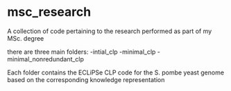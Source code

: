 # msc_research
A collection of code pertaining to the research performed as part of my MSc. degree

there are three main folders:
  -intial_clp
  -minimal_clp
  -minimal_nonredundant_clp

Each folder contains the ECLiPSe CLP code for the S. pombe yeast genome based on the corresponding knowledge representation
